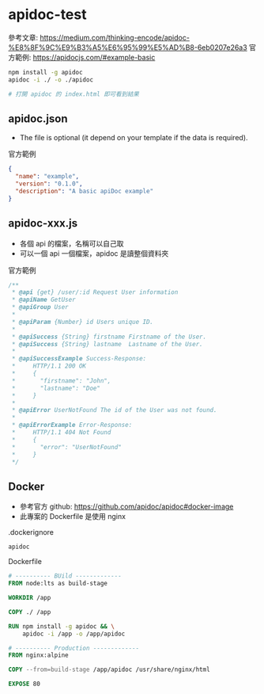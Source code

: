 # apidoc-test

參考文章: https://medium.com/thinking-encode/apidoc-%E8%8F%9C%E9%B3%A5%E6%95%99%E5%AD%B8-6eb0207e26a3
官方範例: https://apidocjs.com/#example-basic

```bash
npm install -g apidoc
apidoc -i ./ -o ./apidoc

# 打開 apidoc 的 index.html 即可看到結果
```

## apidoc.json

- The file is optional (it depend on your template if the data is required).

官方範例

```json
{
  "name": "example",
  "version": "0.1.0",
  "description": "A basic apiDoc example"
}
```

## apidoc-xxx.js

- 各個 api 的檔案，名稱可以自己取
- 可以一個 api 一個檔案，apidoc 是讀整個資料夾

官方範例

```js
/**
 * @api {get} /user/:id Request User information
 * @apiName GetUser
 * @apiGroup User
 *
 * @apiParam {Number} id Users unique ID.
 *
 * @apiSuccess {String} firstname Firstname of the User.
 * @apiSuccess {String} lastname  Lastname of the User.
 *
 * @apiSuccessExample Success-Response:
 *     HTTP/1.1 200 OK
 *     {
 *       "firstname": "John",
 *       "lastname": "Doe"
 *     }
 *
 * @apiError UserNotFound The id of the User was not found.
 *
 * @apiErrorExample Error-Response:
 *     HTTP/1.1 404 Not Found
 *     {
 *       "error": "UserNotFound"
 *     }
 */
```

## Docker

- 參考官方 github: https://github.com/apidoc/apidoc#docker-image
- 此專案的 Dockerfile 是使用 nginx

.dockerignore

```.dockerignore
apidoc
```

Dockerfile

```Dockerfile
# ---------- BUild -------------
FROM node:lts as build-stage

WORKDIR /app

COPY ./ /app

RUN npm install -g apidoc && \
    apidoc -i /app -o /app/apidoc

# ---------- Production -------------
FROM nginx:alpine

COPY --from=build-stage /app/apidoc /usr/share/nginx/html

EXPOSE 80
```
